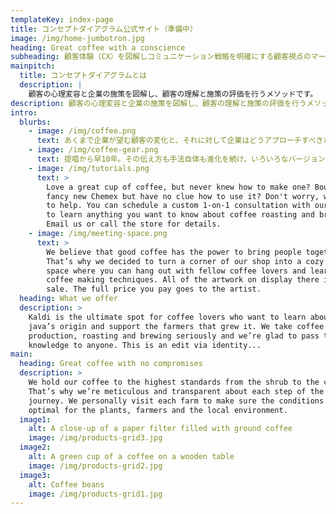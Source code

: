 ```yaml
---
templateKey: index-page
title: コンセプトダイアグラム公式サイト（準備中）
image: /img/home-jumbotron.jpg
heading: Great coffee with a conscience
subheading: 顧客体験（CX）を図解しコミュニケーション戦略を明確にする顧客視点のマーケティング手法
mainpitch:
  title: コンセプトダイアグラムとは
  description: |
    顧客の心理変容と企業の施策を図解し、顧客の理解と施策の評価を行うメソッドです。
description: 顧客の心理変容と企業の施策を図解し、顧客の理解と施策の評価を行うメソッドです。  UX時代の昨今、どのような状態の訪問者に、どのタイミングで、どのようなコミュニケーションをすることが訪問者にとっても企業にとってもベストなのかを判断し、適切なチャネルで適切な内容のコミュニケーションをしていく必要があります。
intro:
  blurbs:
    - image: /img/coffee.png
      text: あくまで企業が望む顧客の変化と、それに対して企業はどうアプローチすべきか、というコミュニケーション戦略マップとして図解して整理することで、起こすべき変化のデータ化や、訪問者の状態の特定、更にはそれらのデータに基づいたコミュニケーション設計や、実行、評価、オートメーションが可能になります。
    - image: /img/coffee-gear.png
      text: 提唱から早10年。その伝え方も手法自体も進化を続け、いろいろなバージョンが派生したため、最新情報を発信する公式サイトを立ち上げました。定義や描き方に加え、具体例や活用方法、FAQなども掲載していきます。書籍の購入やセミナー参加は必須ではありません。より多くの方に役立つよう願っています。
    - image: /img/tutorials.png
      text: >
        Love a great cup of coffee, but never knew how to make one? Bought a
        fancy new Chemex but have no clue how to use it? Don't worry, we’re here
        to help. You can schedule a custom 1-on-1 consultation with our baristas
        to learn anything you want to know about coffee roasting and brewing.
        Email us or call the store for details.
    - image: /img/meeting-space.png
      text: >
        We believe that good coffee has the power to bring people together.
        That’s why we decided to turn a corner of our shop into a cozy meeting
        space where you can hang out with fellow coffee lovers and learn about
        coffee making techniques. All of the artwork on display there is for
        sale. The full price you pay goes to the artist.
  heading: What we offer
  description: >
    Kaldi is the ultimate spot for coffee lovers who want to learn about their
    java’s origin and support the farmers that grew it. We take coffee
    production, roasting and brewing seriously and we’re glad to pass that
    knowledge to anyone. This is an edit via identity...
main:
  heading: Great coffee with no compromises
  description: >
    We hold our coffee to the highest standards from the shrub to the cup.
    That’s why we’re meticulous and transparent about each step of the coffee’s
    journey. We personally visit each farm to make sure the conditions are
    optimal for the plants, farmers and the local environment.
  image1:
    alt: A close-up of a paper filter filled with ground coffee
    image: /img/products-grid3.jpg
  image2:
    alt: A green cup of a coffee on a wooden table
    image: /img/products-grid2.jpg
  image3:
    alt: Coffee beans
    image: /img/products-grid1.jpg
---
```

